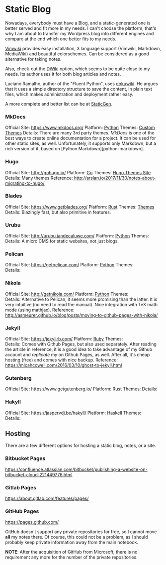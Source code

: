Static Blog
===========

Nowadays, everybody must have a Blog, and a static-generated one is better
served and fit more in my needs.  I can't choose the platform, that's why I am
about to transfer my Wordpress blog into different engines and compare at the
end which one better fits to my needs.

[Vimwiki](http://vimwiki.github.io/) provides easy installation, 3 language support
(Vimwiki, Markdown, MediaWiki) and beautiful colorschemes.  Can be considered as a
good alternative for taking notes.

Also, check-out the [DWiki](https://utcc.utoronto.ca/~cks/space/dwiki/DWiki) option,
which seems to be quite close to my needs.  Its author uses it for both blog articles
and notes.

Luciano Ramalho, author of the "Fluent Python", uses [dokuwiki](https://www.dokuwiki.org/).
He argues that it uses a simple directory structure to save the content, in plain text
files, which makes administration and deployment rather easy.

A more complete and better list can be at [StaticGen](https://www.staticgen.com/).


### MkDocs ###

Official Site:		<https://www.mkdocs.org/>
Platform:		[Python][python]
Themes:			[Custom Themes](https://www.mkdocs.org/user-guide/custom-themes/)
Details:		There are many 3rd party themes.  _MkDocs_ is one of the
                        best ways to create online documentation for a project.
			It can be used for other static sites, as well.
			Unfortunately, it supports only Markdown, but a rich
			version of it, based on [Python Markdown][python-markdown].

### Hugo ###

Official Site:		<http://gohugo.io/>
Platform:		[Go][golang]
Themes:			[Hugo Themes Site](http://themes.gohugo.io/)
Details:		Many themes
Reference:		<http://arslan.io/2017/11/30/notes-about-migrating-to-hugo/>

### Blades ###

Official Site:		<https://www.getblades.org/>
Platform:		[Rust][rust]
Themes:			[Themes](https://www.getblades.org/themes/)
Details:		Blazingly fast, but also primitive in features.

### Urubu ###

Official Site:		<http://urubu.jandecaluwe.com/>
Platform:		[Python][python]
Themes:			
Details:		A micro CMS for static websites, not just blogs.

### Pelican ###

Official Site:		<https://getpelican.com/>
Platform:		[Python][python]
Themes:			
Details:		

### Nikola ###

Official Site:		<http://getnikola.com/>
Platform:		[Python][python]
Themes:			
Details:		Alternative to Pelican, it seems more promising than
			the latter.  It is very intuitive (no need to read the
			manual).  Nice integration with TeX math mode (using
			mathjax).
Reference:		<http://asmeurer.github.io/blog/posts/moving-to-github-pages-with-nikola/>

### Jekyll ###

Official Site:		<https://jekyllrb.com/>
Platform:		[Ruby][ruby]
Themes:			
Details:		Comes with Github Pages, but also used separately.
			After reading the article in reference, it is a good idea
			to take advantage of my Github account and *replicate* my
			on Github Pages, as well.  After all, it's cheap hosting
			(free) and comes with nice backup.
Reference:		<https://micahcowell.com/2016/03/10/ghost-to-jekyll.html>

### Gutenberg ###

Official Site:		<https://www.getgutenberg.io/>
Platform:		[Rust][rust]
Themes:
Details:

### Hakyll ###

Official Site:		<https://jaspervdj.be/hakyll/>
Platform:		[Haskell][haskell]
Themes:			
Details:		


Hosting
-------

There are a few different options for hosting a static blog, notes, or a site.

### Bitbucket Pages ###

<https://confluence.atlassian.com/bitbucket/publishing-a-website-on-bitbucket-cloud-221449776.html>

### Gitlab Pages ###

<https://about.gitlab.com/features/pages/>

### GitHub Pages ###

<https://pages.github.com/>

GitHub doesn't support any private repositories for free, so I cannot move **all** my notes there.
Of course, this could not be a problem, as I should probably keep private information away from
the main notebook.

**NOTE**:  After the acquisition of GitHub from Microsoft, there is no requirement any more for the
number of the private repositories.


[golang]:		https://golang.org/
[python]:		https://python.org/
[haskell]:		https://haskell.org/
[ruby]:			https://www.ruby-lang.org/
[rust]:			https://www.rust-lang.org/
[python-mardkown]:	https://python-markdown.github.io/

